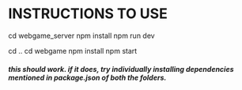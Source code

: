 # INSTRUCTIONS TO USE

cd webgame_server
npm install
npm run dev

cd ..
cd webgame
npm install
npm start

##### this should work. if it does, try individually installing dependencies mentioned in package.json of both the folders.
